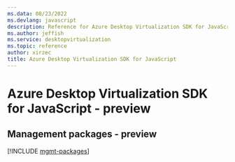 ```yaml
---
ms.data: 08/23/2022
ms.devlang: javascript
description: Reference for Azure Desktop Virtualization SDK for JavaScript
ms.author: jeffish
ms.service: desktopvirtualization
ms.topic: reference
author: xirzec
title: Azure Desktop Virtualization SDK for JavaScript
---
```

# Azure Desktop Virtualization SDK for JavaScript - preview

## Management packages - preview
[!INCLUDE [mgmt-packages](desktop-virtualization-mgmt-index.md)]